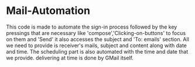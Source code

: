 # Mail-Automation

This code is made to automate the sign-in process followed by the key pressings
that are necessary like 'compose','Clicking-on-buttons' to focus on them and 'Send' it also accesses the subject and 'To: emails' section.
All we need to provide is receiver's mails, subject and content along with date and time.
The scheduling part is also automated with the time and date that we provide.
delivering at time is done by GMail itself.
